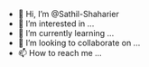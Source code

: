 - 👋 Hi, I’m @Sathil-Shaharier
- 👀 I’m interested in ...
- 🌱 I’m currently learning ...
- 💞️ I’m looking to collaborate on ...
- 📫 How to reach me ...

<!---
Sathil-Shaharier/Sathil-Shaharier is a ✨ special ✨ repository because its `README.md` (this file) appears on your GitHub profile.
You can click the Preview link to take a look at your changes.
--->
